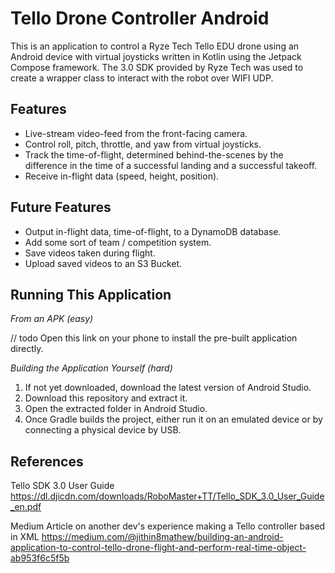 # Tello Drone Controller Android

This is an application to control a Ryze Tech Tello EDU drone using an Android device with virtual joysticks written in Kotlin using the Jetpack Compose framework. The 3.0 SDK provided by Ryze Tech was used to create a wrapper class to interact with the robot over WIFI UDP. 

## Features

* Live-stream video-feed from the front-facing camera.
* Control roll, pitch, throttle, and yaw from virtual joysticks.
* Track the time-of-flight, determined behind-the-scenes by the difference in the time of a successful landing and a successful takeoff.
* Receive in-flight data (speed, height, position).

## Future Features

* Output in-flight data, time-of-flight, to a DynamoDB database.
* Add some sort of team / competition system.
* Save videos taken during flight.
* Upload saved videos to an S3 Bucket.

## Running This Application

*From an APK (easy)*

// todo
Open this link on your phone to install the pre-built application directly.

*Building the Application Yourself (hard)*
1. If not yet downloaded, download the latest version of Android Studio.
2. Download this repository and extract it.
3. Open the extracted folder in Android Studio.
4. Once Gradle builds the project, either run it on an emulated device or by connecting a physical device by USB.

## References
Tello SDK 3.0 User Guide
https://dl.djicdn.com/downloads/RoboMaster+TT/Tello_SDK_3.0_User_Guide_en.pdf 

Medium Article on another dev's experience making a Tello controller based in XML
https://medium.com/@jithin8mathew/building-an-android-application-to-control-tello-drone-flight-and-perform-real-time-object-ab953f6c5f5b
